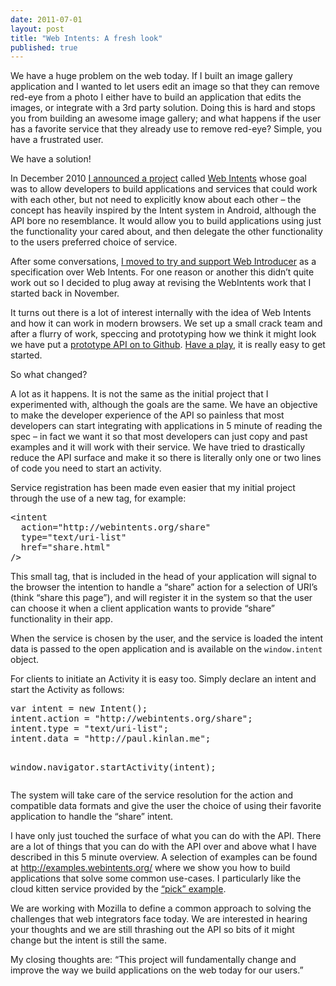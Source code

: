 ```yaml
--- 
date: 2011-07-01
layout: post
title: "Web Intents: A fresh look"
published: true
---
```

<p>We have a huge problem on the web today.  If I built an image
gallery application and I wanted to let users edit an image so that they can
remove red-eye from a photo I either have to build an application that edits
the images, or integrate with a 3rd party solution.  Doing this is hard and
stops you from building an awesome image gallery; and what happens if the
user has a favorite service that they already use to remove red-eye?
 Simple, you have a frustrated user.</p>

<p>We have a solution!</p>

<p>In December 2010 <a href="https://twitter.com/Paul_Kinlan/status/17998349231722497">I announced a project</a> called <a href="http://www.webintents.com">Web
Intents</a> whose goal was to allow developers to
build applications and services that could work with each other, but not
need to explicitly know about each other &ndash; the concept has heavily inspired
by the Intent system in Android, although the API bore no resemblance.  It
would allow you to build applications using just the functionality your
cared about, and then delegate the other functionality to the
users preferred choice of service.</p>

<p>After some conversations, <a href="http://paul.kinlan.me/so-what-is-happening-with-web-intents">I moved to try and support Web Introducer</a> as a
specification over Web Intents. For one reason or another this didn&rsquo;t quite
work out so I decided to plug away at revising the WebIntents work that I
started back in November.</p>

<p>It turns out there is a lot of interest internally with the idea of Web
Intents and how it can work in modern browsers.  We set up a small crack
team and after a flurry of work, speccing and prototyping how we think it
might look we have put a <a href="https://github.com/PaulKinlan/WebIntents">prototype API on to Github</a>.  <a href="http://examples.webintents.org/">Have a play</a>, it is really easy to get started.</p>

<p>So what changed?</p>

<p>A lot as it happens. It is not the same as the initial project that
I experimented with, although the goals are the same. We have an objective
to make the developer experience of the API so painless that most developers
can start integrating with applications in 5 minute of reading the spec &ndash; in
fact we want it so that most developers can just copy and past examples and
it will work with their service.  We have tried to drastically reduce the
API surface and make it so there is literally only one or two lines of code
you need to start an activity.</p>

<p>Service registration has been made even easier that my initial project
through the use of a new tag, for example:</p>

<div class="CodeRay">
  <div class="code"><pre>&lt;intent
  action=&quot;http://webintents.org/share&quot;
  type=&quot;text/uri-list&quot;
  href=&quot;share.html&quot;
/&gt;</pre></div>
</div>


<p>This small tag, that is included in the head of your application will signal
to the browser the intention to handle a &ldquo;share&rdquo; action for a selection of
URI&rsquo;s (think &ldquo;share this page&rdquo;), and will register it in the system so that
the user can choose it when a client application wants to provide &ldquo;share&rdquo;
functionality in their app.</p>

<p>When the service is chosen by the user, and the service is loaded the intent
data is passed to the open application and is available on the
<code>window.intent</code> object.</p>

<p>For clients to initiate an Activity it is easy too.  Simply declare an
intent and start the Activity as follows:</p>

<div class="CodeRay">
  <div class="code"><pre>var intent = new Intent();
intent.action = &quot;http://webintents.org/share&quot;;
intent.type = &quot;text/uri-list&quot;;
intent.data = &quot;http://paul.kinlan.me&quot;;

window.navigator.startActivity(intent);</pre></div>
</div>


<p>The system will take care of the service resolution for the action and
compatible data formats and give the user the choice of using
their favorite application to handle the &ldquo;share&rdquo; intent.</p>

<p>I have only just touched the surface of what you can do with the API.  There
are a lot of things that you can do with the API over and above what I have
described in this 5 minute overview.  A selection of examples can be found
at <a href="http://examples.webintents.org/">http://examples.webintents.org/</a> where we show you how to build
applications that solve some common use-cases. I particularly like the cloud
kitten service provided by the <a href="http://examples.webintents.org/intents/pick/index.html">&ldquo;pick&rdquo; example</a>.</p>

<p>We are working with Mozilla to define a common approach to solving the
challenges that web integrators face today. We are interested in hearing
your thoughts and we are still thrashing out the API so bits of it might
change but the intent is still the same.</p>

<p>My closing thoughts are: &ldquo;This project will fundamentally change and improve
the way we build applications on the web today for our users.&rdquo;</p>
